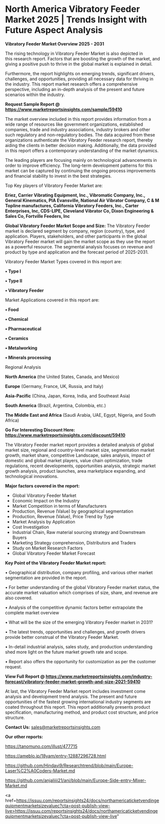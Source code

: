 # North America Vibratory Feeder Market 2025 | Trends Insight with Future Aspect Analysis

<Strong> Vibratory Feeder Market Overview 2025 - 2031</strong>

The rising technology in Vibratory Feeder Market is also depicted in this research report. Factors that are boosting the growth of the market, and giving a positive push to thrive in the global market is explained in detail.

Furthermore, the report highlights on emerging trends, significant drivers, challenges, and opportunities, providing all necessary data for thriving in the industry. This report market research offers a comprehensive perspective, including an in-depth analysis of the present and future scenarios within the industry.

<strong>Request Sample Report @ <a href=https://www.marketreportsinsights.com/sample/59410>https://www.marketreportsinsights.com/sample/59410</a></strong>

The market overview included in this report provides information from a wide range of resources like government organizations, established companies, trade and industry associations, industry brokers and other such regulatory and non-regulatory bodies. The data acquired from these organizations authenticate the Vibratory Feeder research report, thereby aiding the clients in better decision making. Additionally, the data provided in this report offers a contemporary understanding of the market dynamics.

The leading players are focusing mainly on technological advancements in order to improve efficiency. The long-term development patterns for this market can be captured by continuing the ongoing process improvements and financial stability to invest in the best strategies.

Top Key players of Vibratory Feeder Market are:

<strong>Eriez, Carrier Vibrating Equipment, Inc., Vibromatic Company, Inc., General Kinematics, PIA Evansville, National Air Vibrator Company, C & M Topline manufactures, California Vibratory Feeders, Inc., Carter Enterprises, Inc, CDS-LIPE, Cleveland Vibrator Co, Dixon Engineering & Sales Co, Fortville Feeders, Inc</strong>

<strong><b>Global Vibratory Feeder Market Scope and Size:</b></strong>
The Vibratory Feeder market is declared segment by company, region (country), type, and application. Players, stakeholders, and other participants in the global Vibratory Feeder market will gain the market scope as they use the report as a powerful resource. The segmental analysis focuses on revenue and product by type and application and the forecast period of 2025-2031.

Vibratory Feeder Market Types covered in this report are:

<strong>• Type I

• Type II

• Vibratory Feeder</strong>

Market Applications covered in this report are:

<strong>• Food

• Chemical

• Pharmaceutical

• Ceramics

• Metalworking

• Minerals processing</strong> 

Regional Analysis

<strong>North America</strong> (the United States, Canada, and Mexico)

<strong>Europe</strong> (Germany, France, UK, Russia, and Italy)

<strong>Asia-Pacific</strong> (China, Japan, Korea, India, and Southeast Asia)

<strong>South America</strong> (Brazil, Argentina, Colombia, etc.)

<strong>The Middle East and Africa</strong> (Saudi Arabia, UAE, Egypt, Nigeria, and South Africa)

<strong>Go For Interesting Discount Here: <a href=https://www.marketreportsinsights.com/discount/59410>https://www.marketreportsinsights.com/discount/59410</a></strong>

The Vibratory Feeder market report provides a detailed analysis of global market size, regional and country-level market size, segmentation market growth, market share, competitive Landscape, sales analysis, impact of domestic and global market players, value chain optimization, trade regulations, recent developments, opportunities analysis, strategic market growth analysis, product launches, area marketplace expanding, and technological innovations.

<strong><b>Major factors covered in the report:</b></strong>
<ul>
  <li>Global Vibratory Feeder Market </li>
  <li>Economic Impact on the Industry</li>
  <li>Market Competition in terms of Manufacturers</li>
  <li>Production, Revenue (Value) by geographical segmentation</li>
  <li>Production, Revenue (Value), Price Trend by Type</li>
  <li>Market Analysis by Application</li>
  <li>Cost Investigation</li>
  <li>Industrial Chain, Raw material sourcing strategy and Downstream Buyers</li>
  <li>Marketing Strategy comprehension, Distributors and Traders</li>
  <li>Study on Market Research Factors</li>
  <li>Global Vibratory Feeder Market Forecast</li>
</ul>

<strong><b>Key Point of the Vibratory Feeder Market report:</b></strong>

• Geographical distribution, company profiling, and various other market segmentation are provided in the report.

• For better understanding of the global Vibratory Feeder market status, the accurate market valuation which comprises of size, share, and revenue are also covered.

• Analysis of the competitive dynamic factors better extrapolate the complete market overview

• What will be the size of the emerging Vibratory Feeder market in 2031?

• The latest trends, opportunities and challenges, and growth drivers provide better construal of the Vibratory Feeder Market.

• In-detail industrial analysis, sales study, and production understanding shed more light on the future market growth rate and scope.

• Report also offers the opportunity for customization as per the customer request.

<strong><b>View Full Report @ <a href=https://www.marketreportsinsights.com/industry-forecast/vibratory-feeder-market-growth-and-size-2021-59410>https://www.marketreportsinsights.com/industry-forecast/vibratory-feeder-market-growth-and-size-2021-59410</a></b></strong>


At last, the Vibratory Feeder Market report includes investment come analysis and development trend analysis. The present and future opportunities of the fastest growing international industry segments are coated throughout this report. This report additionally presents product specification, manufacturing method, and product cost structure, and price structure.

<strong>Contact Us:</strong>
sales@marketreportsinsights.com

<strong>Our other reports:</strong>

<a href=https://tanomuno.com/illust/477715>https://tanomuno.com/illust/477715</a>

<a href=https://ameblo.jp/18yam/entry-12887296728.html>https://ameblo.jp/18yam/entry-12887296728.html</a>

<a href=https://github.com/Hindavi9/Researchtrend/blob/main/Europe-Laser%C2%A0Coders-Market.md>https://github.com/Hindavi9/Researchtrend/blob/main/Europe-Laser%C2%A0Coders-Market.md</a>

<a href=https://github.com/anjaliiii21/ani/blob/main/Europe-Side-entry-Mixer-Market.md>https://github.com/anjaliiii21/ani/blob/main/Europe-Side-entry-Mixer-Market.md</a>

<a href=https://issuu.com/reportsinsights24/docs/northamericaticketvendingequipmentmarketsizevaluec?cta=post-publish-view-live>https://issuu.com/reportsinsights24/docs/northamericaticketvendingequipmentmarketsizevaluec?cta=post-publish-view-live</a>"
